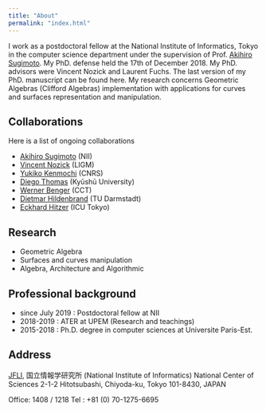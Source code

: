 ```yaml
---
title: "About"
permalink: "index.html"
---
```


I work as a postdoctoral fellow at the National Institute of Informatics, Tokyo in the computer science department under the supervision of Prof. [Akihiro Sugimoto](http://research.nii.ac.jp/~sugimoto/). My PhD. defense held the 17th of December 2018. My PhD. advisors were Vincent Nozick and Laurent Fuchs. The last version of my PhD. manuscript can be found here. My research concerns Geometric Algebras (Clifford Algebras) implementation with applications for curves and surfaces representation and manipulation.  



## Collaborations
Here is a list of ongoing collaborations
- [Akihiro Sugimoto](http://research.nii.ac.jp/~sugimoto/) (NII)
- [Vincent Nozick](http://www-igm.univ-mlv.fr/~vnozick/?lang=en) (LIGM)
- [Yukiko Kenmochi](http://igm.univ-mlv.fr/~kenmochi/index.php?section=home&subsection=&language=en) (CNRS)
- [Diego Thomas](https://sites.google.com/site/diegotthomas/home) (Kyūshū University)
- [Werner Benger](https://www.cct.lsu.edu/~werner/) (CCT)
- [Dietmar Hildenbrand](http://www.gaalop.de/dhilden/) (TU Darmstadt)
- [Eckhard Hitzer](https://gaupdate.wordpress.com/about/) (ICU Tokyo)


## Research
- Geometric Algebra
- Surfaces and curves manipulation
- Algebra, Architecture and Algorithmic


## Professional background
- since July 2019 : Postdoctoral fellow at NII
- 2018-2019 : ATER at UPEM (Research and teachings)
- 2015-2018 : Ph.D. degree in computer sciences at Universite Paris-Est.

## Address
[JFLI](https://jfliwp.prod.lamp.cnrs.fr/), 国立情報学研究所 (National Institute of Informatics)
National Center of Sciences
2-1-2 Hitotsubashi, Chiyoda-ku,
Tokyo 101-8430,
JAPAN

Office: 1408 / 1218
Tel : +81 (0) 70-1275-6695